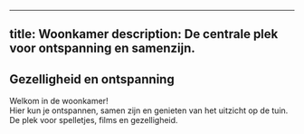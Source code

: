 
---
title: Woonkamer
description: De centrale plek voor ontspanning en samenzijn.
---


## Gezelligheid en ontspanning

Welkom in de woonkamer!\
Hier kun je ontspannen, samen zijn en genieten van het uitzicht op de tuin.\
De plek voor spelletjes, films en gezelligheid.
